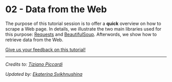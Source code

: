 # 02 - Data from the Web

The purpose of this tutorial session is to offer a **quick** overview on how to scrape a Web page. In details, we illustrate the two main libraries used for this purpose: [Requests](http://docs.python-requests.org/en/master/) and [BeautifulSoup](https://www.crummy.com/software/BeautifulSoup/bs4/doc/). Afterwords, we show how to retrieve data from the Web.

[Give us your feedback on this tutorial!](tbd!)

---

*Credits to: [Tiziano Piccardi](https://github.com/tizianopiccardi)*

*Updated by: [Ekaterina Svikhnushina](https://github.com/Sea94)*

